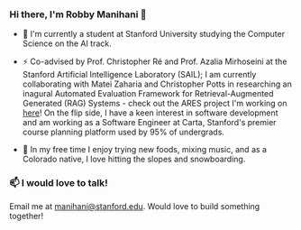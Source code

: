### Hi there, I'm Robby Manihani 👋

- 🔭 I'm currently a student at Stanford University studying the Computer Science on the AI track. 

- ⚡ Co-advised by Prof. Christopher Ré and Prof. Azalia Mirhoseini at the Stanford Artificial Intelligence Laboratory (SAIL); I am currently collaborating with Matei Zaharia and Christopher Potts in researching an inagural Automated Evaluation Framework for Retrieval-Augmented Generated (RAG) Systems - check out the ARES project I'm working on [here](https://github.com/stanford-futuredata/ARES/tree/main)! On the flip side, I have a keen interest in software development and am working as a Software Engineer at Carta, Stanford's premier course planning platform used by 95% of undergrads.

- 🛝 In my free time I enjoy trying new foods, mixing music, and as a Colorado native, I love hitting the slopes and snowboarding.

### 📫 I would love to talk! 

Email me at manihani@stanford.edu. Would love to build something together!
  
<!--
**robbym-dev/robbym-dev** is a ✨ _special_ ✨ repository because its `README.md` (this file) appears on your GitHub profile.

Here are some ideas to get you started:

- 🌱 I’m currently learning ...
- 👯 I’m looking to collaborate on ...
- 🤔 I’m looking for help with ...
- 💬 Ask me about ...
- 📫 How to reach me: ...
- 😄 Pronouns: ...
- ⚡ Fun fact: ...
-->
